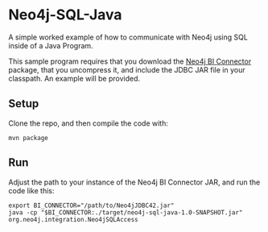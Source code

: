 # Neo4j-SQL-Java

A simple worked example of how to communicate with Neo4j using SQL inside of a Java Program.

This sample program requires that you download the [Neo4j BI Connector](https://neo4j.com/bi-connector/)
package, that you uncompress it, and include the JDBC JAR file in your classpath.  An example
will be provided.

## Setup

Clone the repo, and then compile the code with:

```
mvn package
```

## Run

Adjust the path to your instance of the Neo4j BI Connector JAR, and run the code like this:

```
export BI_CONNECTOR="/path/to/Neo4jJDBC42.jar" 
java -cp "$BI_CONNECTOR:./target/neo4j-sql-java-1.0-SNAPSHOT.jar" org.neo4j.integration.Neo4jSQLAccess
```